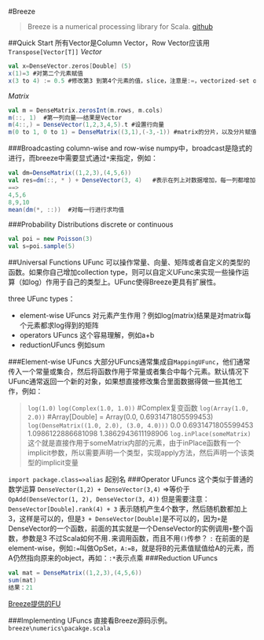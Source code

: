 #Breeze
> Breeze is a numerical processing library for Scala. [github](https://github.com/scalanlp/breeze)

##Quick Start
所有Vector是Column Vector，Row Vector应该用`Transpose[Vector[T]]`
$Vector$

```scala
val x=DenseVector.zeros[Double] (5)
x(1)=3 #对第二个元素赋值
x(3 to 4) := 0.5 #修改第3 到第4个元素的值，slice，注意是:=，vectorized-set operator 
```

$Matrix$

 ```scala
val m = DenseMatrix.zerosInt(m.rows, m.cols)
m(::, 1)  #第一列向量——结果是Vector
m(4::,) = DenseVector(1,2,3,4,5).t #设置行向量
m(0 to 1, 0 to 1) = DenseMatrix((3,1),(-3,-1)) #matrix的分片，以及分片赋值
 ```



###Broadcasting
column-wise and row-wise
numpy中，broadcast是隐式的进行，而breeze中需要显式通过`*`来指定，例如：

```scala
val dm=DenseMatrix((1,2,3),(4,5,6))
val res=dm(::, * ) + DenseVector(3, 4)   #表示在列上对数据增加，每一列都增加列向量[3,4]——DenseVector默认是列向量
==>
4,5,6
8,9,10
mean(dm(*, ::))  #对每一行进行求均值
```

###Probability Distributions
discrete or continuous

```scala
val poi = new Poisson(3)
val s=poi.sample(5)
```



##Universal Functions
UFunc 可以操作常量、向量、矩阵或者自定义的类型的函数。如果你自己增加collection type，则可以自定义UFunc来实现一些操作运算（如log）作用于自己的类型上。UFunc使得Breeze更具有扩展性。

three UFunc types：
* element-wise UFuncs  对元素产生作用？例如log(matrix)结果是对matrix每个元素都求log得到的矩阵
* operators UFuncs 这个容易理解，例如a+b
* reductionUFuncs 例如sum

###Element-wise UFuncs
大部分UFuncs通常集成自`MappingUFunc`，他们通常传入一个常量或集合，然后将函数作用于常量或者集合中每个元素。默认情况下UFunc通常返回一个新的对象，如果想直接修改集合里面数据得做一些其他工作，例如：
> `log(1.0)`
> `log(Complex(1.0, 1.0))`   #Complex复变函数
> `log(Array(1.0, 2.0))`    #Array[Double] = Array(0.0, 0.6931471805599453)
> `log(DenseMatrix((1.0, 2.0), (3.0, 4.0)))`
> 0.0                 0.6931471805599453
> 1.0986122886681098  1.3862943611198906
> `log.inPlace(someMatrix)` 这个就是直接作用于someMatrix内部的元素，由于inPlace函数有一个implicit参数，所以需要声明一个类型，实现apply方法，然后声明一个该类型的implicit变量

`import package.class=>alias` 起别名
###Operator UFuncs
这个类似于普通的数学运算
`DenseVector(1,2) + DenseVector(3,4)` =>等价于
`OpAdd(DenseVector(1, 2), DenseVector(3, 4))`
但是需要注意：
`DenseVector[Double].rank(4) + 3` 表示随机产生4个数字，然后随机数都加上3，这样是可以的，但是`3 + DenseVector[Double]`是不可以的，因为`+`是DenseVector的一个函数，前面的其实就是一个DenseVector的实例调用`+`整个函数，参数是3
不过Scala如何不用`.`来调用函数，而且不用`()`传参？
`:` 在前面的是element-wise，例如`:=`叫做OpSet，`A:=B`，就是将B的元素值赋值给A的元素，而A仍然指向原来的object，再如：`:*`表示点乘
###Reduction UFuncs
```scala
val mat = DenseMatrix((1,2,3),(4,5,6))
sum(mat)
结果：21
```

[Breeze提供的FU](https://github.com/scalanlp/breeze/wiki/Universal-Functions)

###Implementing UFuncs
直接看Breeze源码示例。`breeze\numerics\pacakge.scala` 


